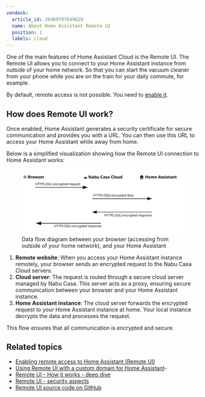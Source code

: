 ```yaml
---
zendesk:
  article_id: 26469707849629
  name: About Home Assistant Remote UI
  position: 1
  labels: cloud
---
```


One of the main features of Home Assistant Cloud is the Remote UI. The Remote UI allows you to connect to your Home Assistant instance from outside of your home network. So that you can start the vacuum cleaner from your phone while you are on the train for your daily commute, for example.

By default, remote access is not possible. You need to [enable it](/hc/en-us/articles/26474279202973/).

## How does Remote UI work?

Once enabled, Home Assistant generates a security certificate for secure communication and provides you with a URL. You can then use this URL to access your Home Assistant while away from home.

Below is a simplified visualization showing how the Remote UI connection to Home Assistant works:

<figure>
  <img src="/static/img/cloud/ha-cloud-remote-remote-ui-data-flow.svg" alt="Data flow diagram between your browser outside of your home network, and your Home Assistant">
  <figcaption>Data flow diagram between your browser (accessing from outside of your home network), and your Home Assistant</figcaption>
</figure>

1. **Remote website**: When you access your Home Assistant instance remotely, your browser sends an encrypted request to the Nabu Casa Cloud servers.
2. **Cloud server**: The request is routed through a secure cloud server managed by Nabu Casa. This server acts as a proxy, ensuring secure communication between your browser and your Home Assistant instance.
3. **Home Assistant instance**: The cloud server forwards the encrypted request to your Home Assistant instance at home. Your local instance decrypts the data and processes the request.

This flow ensures that all communication is encrypted and secure.

## Related topics

- [Enabling remote access to Home Assistant (Remote UI)](/hc/en-us/articles/26474279202973/)
- [Using Remote UI with a custom domain for Home Assistant](/hc/en-us/articles/26497540527517/)-
- [Remote UI - How it works - deep dive](/hc/en-us/articles/25619268678557/)
- [Remote UI - security aspects](/hc/en-us/articles/26508882007581/)
- [Remote UI source code on GitHub](/hc/en-us/articles/26510075061021)
